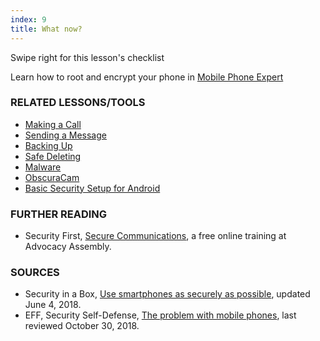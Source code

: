 ```yaml
---
index: 9
title: What now?
---
```

Swipe right for this lesson's checklist

Learn how to root and encrypt your phone in [Mobile Phone Expert](umbrella://communications/mobile-phones/expert)

### RELATED LESSONS/TOOLS

*   [Making a Call](umbrella://communications/making-a-call)
*   [Sending a Message](umbrella://communications/sending-a-message)
*   [Backing Up](umbrella://information/backing-up)
*   [Safe Deleting](umbrella://information/safely-deleting)
*   [Malware](umbrella://information/malware)
*   [ObscuraCam](umbrella://tools/messaging/s_obscuracam.md)
*   [Basic Security Setup for Android](umbrella://tools/other/s_android.md)

### FURTHER READING

* 	Security First, [Secure Communications](https://advocacyassembly.org/en/courses/33/#/chapter/1/lesson/1), a free online training at Advocacy Assembly. 

### SOURCES

*   Security in a Box, [Use smartphones as securely as possible](https://securityinabox.org/en/guide/smartphones), updated June 4, 2018.
*   EFF, Security Self-Defense, [The problem with mobile phones](https://ssd.eff.org/en/module/problem-mobile-phones), last reviewed October 30, 2018.